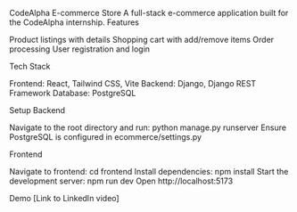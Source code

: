 CodeAlpha E-commerce Store
  A full-stack e-commerce application built for the CodeAlpha internship.
Features

Product listings with details
Shopping cart with add/remove items
Order processing
User registration and login

Tech Stack

Frontend: React, Tailwind CSS, Vite
Backend: Django, Django REST Framework
Database: PostgreSQL

Setup
Backend

Navigate to the root directory and run: python manage.py runserver
Ensure PostgreSQL is configured in ecommerce/settings.py

Frontend

Navigate to frontend: cd frontend
Install dependencies: npm install
Start the development server: npm run dev
Open http://localhost:5173

Demo
  [Link to LinkedIn video]